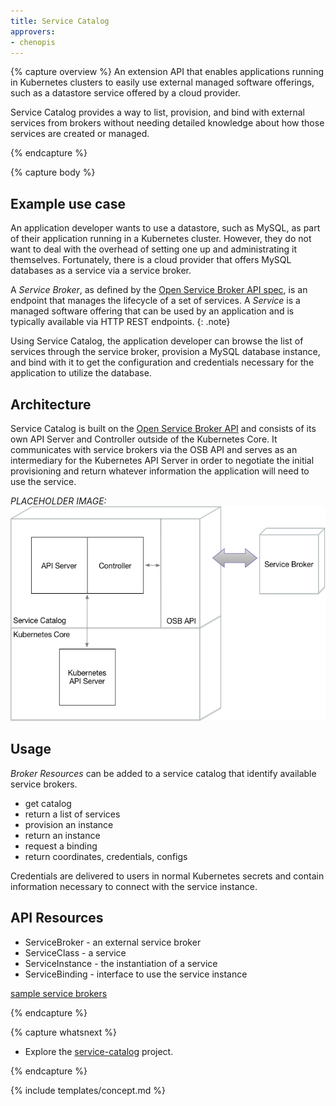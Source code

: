 ```yaml
---
title: Service Catalog
approvers:
- chenopis
---
```


{% capture overview %}
An extension API that enables applications running in Kubernetes clusters to easily use external managed software offerings, such as a datastore service offered by a cloud provider.

Service Catalog provides a way to list, provision, and bind with external services from brokers without needing detailed knowledge about how those services are created or managed. 

{% endcapture %}


{% capture body %}
## Example use case

An application developer wants to use a datastore, such as MySQL, as part of their application running in a Kubernetes cluster. However, they do not want to deal with the overhead of setting one up and administrating it themselves. Fortunately, there is a cloud provider that offers MySQL databases as a service via a service broker.

A *Service Broker*, as defined by the [Open Service Broker API spec](https://github.com/openservicebrokerapi/servicebroker/blob/v2.13/spec.md), is an endpoint that manages the lifecycle of a set of services. A *Service* is a managed software offering that can be used by an application and is typically available via HTTP REST endpoints.
{: .note}

Using Service Catalog, the application developer can browse the list of services through the service broker, provision a MySQL database instance, and bind with it to get the configuration and credentials necessary for the application to utilize the database.

## Architecture

Service Catalog is built on the [Open Service Broker API](https://github.com/openservicebrokerapi/servicebroker) and consists of its own API Server and Controller outside of the Kubernetes Core. It communicates with service brokers via the OSB API and serves as an intermediary for the Kubernetes API Server in order to negotiate the initial provisioning and return whatever information the application will need to use the service.

*PLACEHOLDER IMAGE:*
![architecture](/images/docs/service-catalog-architecture.png)

## Usage

*Broker Resources* can be added to a service catalog that identify available service brokers.

* get catalog
* return a list of services
* provision an instance
* return an instance
* request a binding
* return coordinates, credentials, configs


Credentials are delivered to users in normal Kubernetes secrets and contain information necessary to connect with the service instance.

## API Resources

* ServiceBroker - an external service broker
* ServiceClass - a service
* ServiceInstance - the instantiation of a service
* ServiceBinding - interface to use the service instance

[sample service brokers](https://github.com/openservicebrokerapi/servicebroker/blob/master/gettingStarted.md#sample-service-brokers)

{% endcapture %}


{% capture whatsnext %}
* Explore the [service-catalog](https://github.com/kubernetes-incubator/service-catalog) project.

{% endcapture %}


{% include templates/concept.md %}
